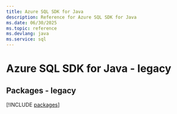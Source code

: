 ```yaml
---
title: Azure SQL SDK for Java
description: Reference for Azure SQL SDK for Java
ms.date: 06/30/2025
ms.topic: reference
ms.devlang: java
ms.service: sql
---
```

# Azure SQL SDK for Java - legacy
## Packages - legacy
[!INCLUDE [packages](sql-index.md)]